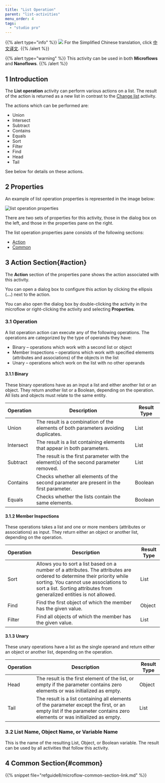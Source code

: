 ```yaml
---
title: "List Operation"
parent: "list-activities"
menu_order: 4
tags:
  - "studio pro"
---
```


{{% alert type="info" %}}
<img src="attachments/chinese-translation/china.png" style="display: inline-block; margin: 0" /> For the Simplified Chinese translation, click [中文译文](https://cdn.mendix.tencent-cloud.com/documentation/refguide8/list-operation.pdf).
{{% /alert %}}

{{% alert type="warning" %}}
This activity can be used in both **Microflows** and **Nanoflows**.
{{% /alert %}}

## 1 Introduction

The **List operation** activity can perform various actions on a list. The result of the action is returned as a new list in contrast to the [Change list](change-list) activity.

The actions which can be performed are:

* Union
* Intersect
* Subtract
* Contains
* Equals
* Sort
* Filter
* Find
* Head
* Tail

See below for details on these actions.

## 2 Properties

An example of list operation properties is represented in the image below:

![list operation properties](attachments/list-activities/list-operation-properties.png)

There are two sets of properties for this activity, those in the dialog box on the left, and those in the properties pane on the right.

The list operation properties pane consists of the following sections:

* [Action](#action)
* [Common](#common)

## 3 Action Section{#action}

The **Action** section of the properties pane shows the action associated with this activity.

You can open a dialog box to configure this action by clicking the ellipsis (**…**) next to the action.

You can also open the dialog box by double-clicking the activity in the microflow or right-clicking the activity and selecting **Properties**.

### 3.1 Operation

A list operation action can execute any of the following operations. The operations are categorized by the type of operands they have:

* Binary – operations which work with a second list or object
* Member Inspections – operations which work with specified elements (attributes and associations) of the objects in the list
* Unary – operations which work on the list with no other operands

#### 3.1.1 Binary

These binary operations have as an input a list and either another list or an object. They return another list or a Boolean, depending on the operation. All lists and objects must relate to the same entity.

| Operation | Description                                                                             | Result Type |
| --------- | --------------------------------------------------------------------------------------- | ----------- |
| Union     | The result is a combination of the elements of both parameters avoiding duplicates.     | List        |
| Intersect | The result is a list containing elements that appear in both parameters.                | List        |
| Subtract  | The result is the first parameter with the element(s) of the second parameter removed.  | List        |
| Contains  | Checks whether all elements of the second parameter are present in the first parameter. | Boolean     |
| Equals    | Checks whether the lists contain the same elements.                                     | Boolean     |

#### 3.1.2 Member Inspections

These operations takes a list and one or more members (attributes or associations) as input. They return either an object or another list, depending on the operation.

| Operation | Description                                                                                                                                                                                                                                 | Result Type |
| --------- | ------------------------------------------------------------------------------------------------------------------------------------------------------------------------------------------------------------------------------------------- | ----------- |
| Sort      | Allows you to sort a list based on a number of a attributes. The attributes are ordered to determine their priority while sorting. You cannot use associations to sort a list. Sorting attributes from generalized entities is not allowed. | List        |
| Find      | Find the first object of which the member has the given value.                                                                                                                                                                              | Object      |
| Filter    | Find all objects of which the member has the given value.                                                                                                                                                                                   | List        |

#### 3.1.3 Unary

These unary operations have a list as the single operand and return either an object or another list, depending on the operation.

| Operation | Description                                                                                                                                                           | Result Type |
| --------- | --------------------------------------------------------------------------------------------------------------------------------------------------------------------- | ----------- |
| Head      | The result is the first element of the list, or empty if the parameter contains zero elements or was initialized as empty.                                            | Object      |
| Tail      | The result is a list containing all elements of the parameter except the first, or an empty list if the parameter contains zero elements or was initialized as empty. | List        |

### 3.2 List Name, Object Name, or Variable Name

This is the name of the resulting List, Object, or Boolean variable. The result can be used by all activities that follow this activity.

## 4 Common Section{#common}

{{% snippet file="refguide8/microflow-common-section-link.md" %}}
